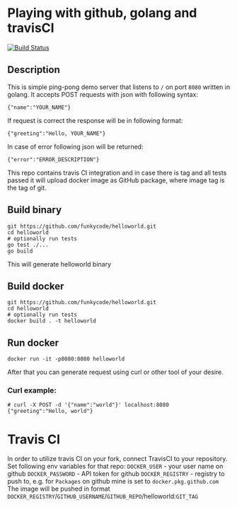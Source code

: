 # Playing with github, golang and travisCI

[![Build Status](https://travis-ci.org/funkycode/helloworld.svg?branch=master)](https://travis-ci.org/funkycode/helloworld)

## Description

This is simple ping-pong demo server that listens to `/` on port `8080` written in golang.
It accepts POST requests with json with following syntax:
```
{"name":"YOUR_NAME"}
```
If request is correct the response will be in following format:
```
{"greeting":"Hello, YOUR_NAME"}
```
In case of error following json will be returned:
```
{"error":"ERROR_DESCRIPTION"}
```
This repo contains travis CI integration and in case there is tag and all tests passed it will upload docker image as GitHub package, where image tag is the tag of git.

## Build binary
```
git https://github.com/funkycode/helloworld.git
cd helloworld
# optionally run tests
go test ./...
go build 
```
This will generate helloworld binary

## Build docker
```
git https://github.com/funkycode/helloworld.git
cd helloworld
# optionally run tests
docker build . -t helloworld
```
## Run docker
```
docker run -it -p8080:8080 helloworld
```
After that you can generate request using curl or other tool of your desire.
### Curl example:
```
# curl -X POST -d '{"name":"world"}' localhost:8080
{"greeting":"Hello, world"}
```

# Travis CI
In order to utilize travis CI on your fork, connect TravisCI to your repository.
Set following env variables for that repo:
`DOCKER_USER` - your user name on github
`DOCKER_PASSWORD` - API token for github
`DOCKER_REGISTRY` - registry to push to, e.g. for `Packages` on github mine is set to `docker.pkg.github.com`
The image will be pushed in format `DOCKER_REGISTRY`/`GITHUB_USERNAME`/`GITHUB_REPO`/helloworld:`GIT_TAG`